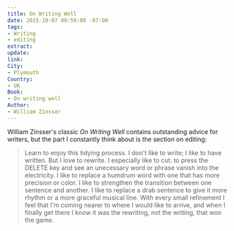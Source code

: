 ```yaml
---
title: On Writing Well
date: 2015-10-07 00:59:00 -07:00
tags:
- Writing
- editing
extract: 
update: 
link: 
City:
- Plymouth
Country:
- UK
Book:
- On writing well
Author:
- William Zinsser
---
```


William Zinsser's classic *On Writing Well* contains outstanding advice for writers, but the part I constantly think about is the section on editing:

> Learn to enjoy this tidying process. I don't like to write; I like to have written. But I love to rewrite. I especially like to cut: to press the DELETE key and see an unecessary word or phrase vanish into the electricity. I like to replace a humdrum word with one that has more precision or color. I like to strengthen the transition between one sentence and another. I like to replace a drab sentence to give it more rhythm or a more graceful musical line. With every small refinement I feel that I'm coming nearer to where I would like to arrive, and when I finally get there I know it was the rewriting, not the writing, that won the game.
